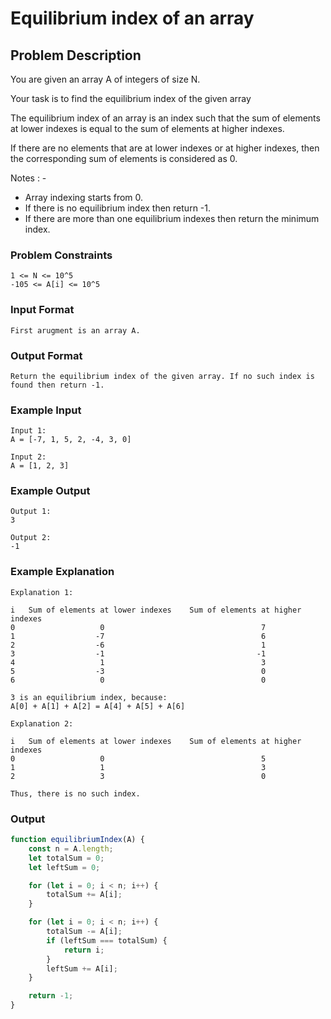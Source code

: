# Equilibrium index of an array

## Problem Description
You are given an array A of integers of size N.

Your task is to find the equilibrium index of the given array

The equilibrium index of an array is an index such that the sum of elements at lower indexes is equal to the sum of elements at higher indexes.

If there are no elements that are at lower indexes or at higher indexes, then the corresponding sum of elements is considered as 0.

Notes : -
- Array indexing starts from 0.
- If there is no equilibrium index then return -1.
- If there are more than one equilibrium indexes then return the minimum index.

### Problem Constraints
````
1 <= N <= 10^5
-105 <= A[i] <= 10^5
````

### Input Format
````
First arugment is an array A.
````

### Output Format
````
Return the equilibrium index of the given array. If no such index is found then return -1.
````

### Example Input
````
Input 1:
A = [-7, 1, 5, 2, -4, 3, 0]

Input 2:
A = [1, 2, 3]
````

### Example Output
````
Output 1:
3

Output 2:
-1
````

### Example Explanation
````
Explanation 1:

i   Sum of elements at lower indexes    Sum of elements at higher indexes
0                   0                                   7
1                  -7                                   6
2                  -6                                   1
3                  -1                                  -1
4                   1                                   3
5                  -3                                   0
6                   0                                   0

3 is an equilibrium index, because: 
A[0] + A[1] + A[2] = A[4] + A[5] + A[6]

Explanation 2:

i   Sum of elements at lower indexes    Sum of elements at higher indexes
0                   0                                   5
1                   1                                   3
2                   3                                   0

Thus, there is no such index.
````

### Output

``` javascript showLineNumbers copy filename="JavaScript"
function equilibriumIndex(A) {
    const n = A.length;
    let totalSum = 0;
    let leftSum = 0;

    for (let i = 0; i < n; i++) {
        totalSum += A[i];
    }

    for (let i = 0; i < n; i++) {
        totalSum -= A[i];
        if (leftSum === totalSum) {
            return i;
        }
        leftSum += A[i];
    }

    return -1;
}
```